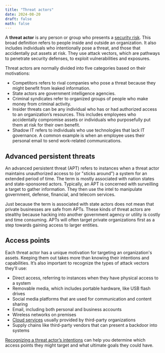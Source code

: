 ```yaml
---
title: "Threat actors"
date: 2024-08-20
draft: false
math: false
---
```


A **threat actor** is any person or group who presents a
[security risk](/security).
This broad definition refers to people inside and
outside an organization. It also includes individuals who intentionally
pose a threat, and those that accidentally put assets at risk.
They use attack vectors, which are pathways to penetrate security
defenses, to exploit vulnerabilities and exposures.

Threat actors are normally divided into five categories based on their
motivations:

- Competitors refers to rival companies who pose a threat because they
  might benefit from leaked information.
- State actors are government intelligence agencies.
- Criminal syndicates refer to organized groups of people who make money
  from criminal activity.
- Insider threats can be any individual who has or had authorized access
  to an organization’s resources. This includes employees who
  accidentally compromise assets or individuals who purposefully put
  them at risk for their own benefit.
- Shadow IT refers to individuals who use technologies that lack IT
  governance. A common example is when an employee uses their personal
  email to send work-related communications.

## Advanced persistent threats

An advanced persistent threat (APT) refers to instances when a threat
actor maintains unauthorized access to (or "sticks around") a system for
an extended period of time. The term is mostly associated with nation
states and state-sponsored actors. Typically, an APT is concerned with
surveilling a target to gather information. They then use the intel to
manipulate government, defense, financial, and telecom services.

Just because the term is associated with state actors does not mean that
private businesses are safe from APTs. These kinds of threat actors are
stealthy because hacking into another government agency or utility is
costly and time consuming. APTs will often target private organizations
first as a step towards gaining access to larger entities.

## Access points

Each threat actor has a unique motivation for targeting an
organization's assets. Keeping them out takes more than knowing their
intentions and capabilities. It’s also important to recognize the types
of attack vectors they’ll use:

- Direct access, referring to instances when they have physical access
  to a system
- Removable media, which includes portable hardware, like USB flash
  drives
- Social media platforms that are used for communication and content
  sharing
- Email, including both personal and business accounts
- Wireless networks on premises
- [Cloud services](/cloud-computing) usually provided by third-party
  organizations
- Supply chains like third-party vendors that can present a backdoor
  into systems

[Recognizing a threat actor’s intentions](/vulnerability-assessment) can
help you determine which access points they might target and what
ultimate goals they could have.
